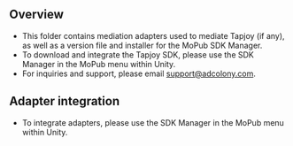 ## Overview
  * This folder contains mediation adapters used to mediate Tapjoy (if any), as well as a version file and installer for the MoPub SDK Manager.
  * To download and integrate the Tapjoy SDK, please use the SDK Manager in the MoPub menu within Unity.
  * For inquiries and support, please email support@adcolony.com.
  
## Adapter integration
  * To integrate adapters, please use the SDK Manager in the MoPub menu within Unity.
